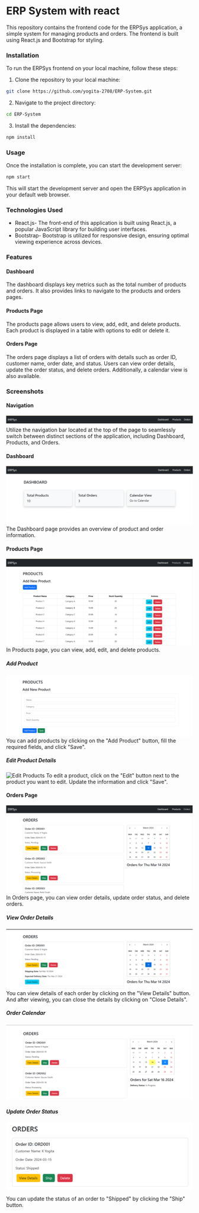 # ERP System with react

This repository contains the frontend code for the ERPSys application, a simple system for managing products and orders. The frontend is built using React.js and Bootstrap for styling.

### Installation

To run the ERPSys frontend on your local machine, follow these steps:

1. Clone the repository to your local machine:

```bash
git clone https://github.com/yogita-2708/ERP-System.git
```

2. Navigate to the project directory:

```bash
cd ERP-System
```

3. Install the dependencies:

```bash
npm install
```

### Usage

Once the installation is complete, you can start the development server:

```bash
npm start
```

This will start the development server and open the ERPSys application in your default web browser.

### Technologies Used

- React.js- The front-end of this application is built using React.js, a popular JavaScript library for building user interfaces.
- Bootstrap-  Bootstrap is utilized for responsive design, ensuring optimal viewing experience across devices.

### Features

#### Dashboard

The dashboard displays key metrics such as the total number of products and orders. It also provides links to navigate to the products and orders pages.

#### Products Page

The products page allows users to view, add, edit, and delete products. Each product is displayed in a table with options to edit or delete it.

#### Orders Page

The orders page displays a list of orders with details such as order ID, customer name, order date, and status. Users can view order details, update the order status, and delete orders. Additionally, a calendar view is also available.

### Screenshots

#### Navigation
![Navigation](screenshots/navbar.png)
Utilize the navigation bar located at the top of the page to seamlessly switch between distinct sections of the application, including Dashboard, Products, and Orders.

#### Dashboard
![Dashboard](screenshots/dashboard.png)
The Dashboard page provides an overview of product and order information.

#### Products Page
![Products](screenshots/products.png)
In Products page, you can view, add, edit, and delete products.
##### Add Product
![Add Product](screenshots/addproduct.png)
You can add products by clicking on the "Add Product" button, fill the required fields, and click "Save".
##### Edit Product Details
![Edit Products](screenshots/productedit.png)
To edit a product, click on the "Edit" button next to the product you want to edit. Update the information and click "Save".

#### Orders Page
![Orders](screenshots/orders.png)
In Orders page, you can view order details, update order status, and delete orders.
##### View Order Details
![Order Details](screenshots/orderdetails.png)
You can view details of each order by clicking on the "View Details" button. And after viewing, you can close the details by clicking on "Close Details".
##### Order Calendar
![Order Calendar](screenshots/ordercalendars.png)
##### Update Order Status
![Update Order Status](screenshots/orderupdate.png)

You can update the status of an order to "Shipped" by clicking the "Ship" button.
